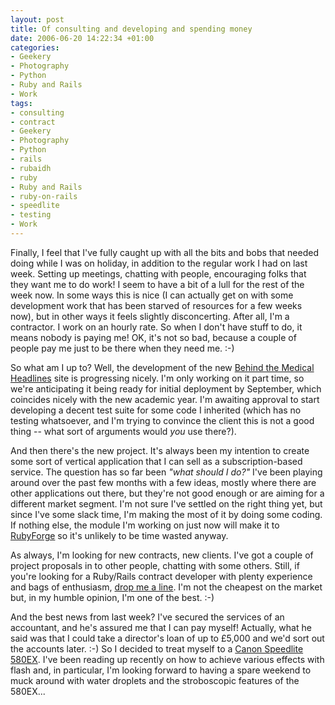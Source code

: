 ```yaml
---
layout: post
title: Of consulting and developing and spending money
date: 2006-06-20 14:22:34 +01:00
categories:
- Geekery
- Photography
- Python
- Ruby and Rails
- Work
tags:
- consulting
- contract
- Geekery
- Photography
- Python
- rails
- rubaidh
- ruby
- Ruby and Rails
- ruby-on-rails
- speedlite
- testing
- Work
---
```

Finally, I feel that I've fully caught up with all the bits and bobs that needed doing while I was on holiday, in addition to the regular work I had on last week.  Setting up meetings, chatting with people, encouraging folks that they want me to do work!  I seem to have a bit of a lull for the rest of the week now.  In some ways this is nice (I can actually get on with some development work that has been starved of resources for a few weeks now), but in other ways it feels slightly disconcerting.  After all, I'm a contractor.  I work on an hourly rate.  So when I don't have stuff to do, it means nobody is paying me!  OK, it's not so bad, because a couple of people pay me just to be there when they need me. :-)

So what am I up to?  Well, the development of the new [Behind the Medical Headlines](http://www.behindthemedicalheadlines.com/) site is progressing nicely.  I'm only working on it part time, so we're anticipating it being ready for initial deployment by September, which coincides nicely with the new academic year.  I'm awaiting approval to start developing a decent test suite for some code I inherited (which has no testing whatsoever, and I'm trying to convince the client this is not a good thing -- what sort of arguments would *you* use there?).

And then there's the new project.  It's always been my intention to create some sort of vertical application that I can sell as a subscription-based service.  The question has so far been *"what should I do?"*  I've been playing around over the past few months with a few ideas, mostly where there are other applications out there, but they're not good enough or are aiming for a different market segment.  I'm not sure I've settled on the right thing yet, but since I've some slack time, I'm making the most of it by doing some coding.  If nothing else, the module I'm working on just now will make it to [RubyForge](http://rubyforge.org/) so it's unlikely to be time wasted anyway.

As always, I'm looking for new contracts, new clients.  I've got a couple of project proposals in to other people, chatting with some others.  Still, if you're looking for a Ruby/Rails contract developer with plenty experience and bags of enthusiasm, [drop me a line](mailto:mathie@rubaidh.com).  I'm not the cheapest on the market but, in my humble opinion, I'm one of the best. :-)

And the best news from last week?  I've secured the services of an accountant, and he's assured me that I can pay myself!  Actually, what he said was that I could take a director's loan of up to &pound;5,000 and we'd sort out the accounts later. :-)  So I decided to treat myself to a [Canon Speedlite 580EX](http://www.usa.canon.com/consumer/controller?act=ModelDetailAct&fcategoryid=141&modelid=10514).  I've been reading up recently on how to achieve various effects with flash and, in particular, I'm looking forward to having a spare weekend to muck around with water droplets and the stroboscopic features of the 580EX...
